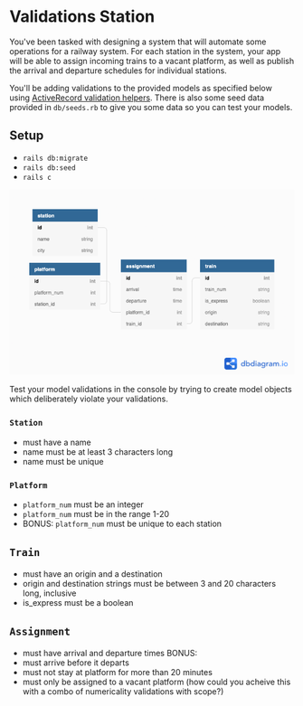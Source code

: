 # Validations Station

You've been tasked with designing a system that will automate some operations for a railway system.  For each station in the system, your app will be able to assign incoming trains to a vacant platform, as well as publish the arrival and departure schedules for individual stations.

You'll be adding validations to the provided models as specified below using [ActiveRecord validation helpers](https://guides.rubyonrails.org/active_record_validations.html). There is also some seed data provided in `db/seeds.rb` to give you some data so you can test your models.

## Setup
- `rails db:migrate`
- `rails db:seed`
- `rails c`

![domain diagram](train_station.png)

Test your model validations in the console by trying to create model objects which deliberately violate your validations.


### `Station`
- must have a name
- name must be at least 3 characters long
- name must be unique

### `Platform`
- `platform_num` must be an integer
- `platform_num` must be in the range 1-20
- BONUS: `platform_num` must be unique to each station

## `Train`
- must have an origin and a destination
- origin and destination strings must be between 3 and 20 characters long, inclusive
- is_express must be a boolean

## `Assignment`
- must have arrival and departure times
BONUS:
- must arrive before it departs
- must not stay at platform for more than 20 minutes
- must only be assigned to a vacant platform (how could you acheive this with a combo of numericality validations with scope?)



